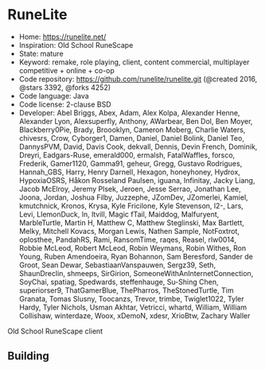 # RuneLite

- Home: https://runelite.net/
- Inspiration: Old School RuneScape
- State: mature
- Keyword: remake, role playing, client, content commercial, multiplayer competitive + online + co-op
- Code repository: https://github.com/runelite/runelite.git (@created 2016, @stars 3392, @forks 4252)
- Code language: Java
- Code license: 2-clause BSD
- Developer: Abel Briggs, Abex, Adam, Alex Kolpa, Alexander Henne, Alexander Lyon, Alexsuperfly, Anthony, AWarbear, Ben Dol, Ben Moyer, Blackberry0Pie, Brady, Broooklyn, Cameron Moberg, Charlie Waters, chivesrs, Crow, Cyborger1, Damen, Daniel, Daniel Bolink, Daniel Teo, DannysPVM, David, Davis Cook, dekvall, Dennis, Devin French, Dominik, Dreyri, Eadgars-Ruse, emerald000, ermalsh, FatalWaffles, forsco, Frederik, Gamer1120, Gamma91, geheur, Gregg, Gustavo Rodrigues, Hannah_GBS, Harry, Henry Darnell, Hexagon, honeyhoney, Hydrox, HypoxiaOSRS, Håkon Rosseland Paulsen, iguana, Infinitay, Jacky Liang, Jacob McElroy, Jeremy Plsek, Jeroen, Jesse Serrao, Jonathan Lee, Joona, Jordan, Joshua Filby, Juzzephe, JZomDev, JZomerlei, Kamiel, kmutchnick, Kronos, Krysa, Kyle Fricilone, Kyle Stevenson, l2-, Lars, Levi, LlemonDuck, ln, ltvill, Magic fTail, Maiddog, Malfuryent, MarbleTurtle, Martin H, Matthew C, Matthew Steglinski, Max Bartlett, Melky, Mitchell Kovacs, Morgan Lewis, Nathen Sample, NotFoxtrot, oplosthee, PandahRS, Rami, RansomTime, raqes, Reasel, rlw0014, Robbie McLeod, Robert McLeod, Robin Weymans, Robin Withes, Ron Young, Ruben Amendoeira, Ryan Bohannon, Sam Beresford, Sander de Groot, Sean Dewar, SebastiaanVanspauwen, Sergz39, Seth, ShaunDreclin, shmeeps, SirGirion, SomeoneWithAnInternetConnection, SoyChai, spatiag, Spedwards, steffenhauge, Su-Shing Chen, superiorser9, ThatGamerBlue, ThePharros, TheStonedTurtle, Tim Granata, Tomas Slusny, Toocanzs, Trevor, trimbe, Twiglet1022, Tyler Hardy, Tyler Nichols, Usman Akhtar, Vetricci, whartd, William, William Collishaw, winterdaze, Woox, xDemoN, xdesr, XrioBtw, Zachary Waller

Old School RuneScape client

## Building
